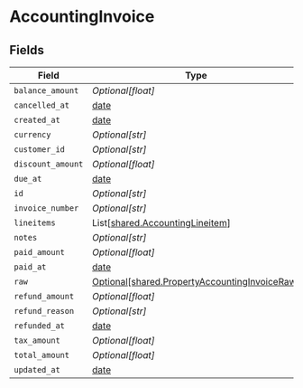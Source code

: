 # AccountingInvoice


## Fields

| Field                                                                                                | Type                                                                                                 | Required                                                                                             | Description                                                                                          |
| ---------------------------------------------------------------------------------------------------- | ---------------------------------------------------------------------------------------------------- | ---------------------------------------------------------------------------------------------------- | ---------------------------------------------------------------------------------------------------- |
| `balance_amount`                                                                                     | *Optional[float]*                                                                                    | :heavy_minus_sign:                                                                                   | N/A                                                                                                  |
| `cancelled_at`                                                                                       | [date](https://docs.python.org/3/library/datetime.html#date-objects)                                 | :heavy_minus_sign:                                                                                   | N/A                                                                                                  |
| `created_at`                                                                                         | [date](https://docs.python.org/3/library/datetime.html#date-objects)                                 | :heavy_minus_sign:                                                                                   | N/A                                                                                                  |
| `currency`                                                                                           | *Optional[str]*                                                                                      | :heavy_minus_sign:                                                                                   | N/A                                                                                                  |
| `customer_id`                                                                                        | *Optional[str]*                                                                                      | :heavy_minus_sign:                                                                                   | N/A                                                                                                  |
| `discount_amount`                                                                                    | *Optional[float]*                                                                                    | :heavy_minus_sign:                                                                                   | N/A                                                                                                  |
| `due_at`                                                                                             | [date](https://docs.python.org/3/library/datetime.html#date-objects)                                 | :heavy_minus_sign:                                                                                   | N/A                                                                                                  |
| `id`                                                                                                 | *Optional[str]*                                                                                      | :heavy_minus_sign:                                                                                   | N/A                                                                                                  |
| `invoice_number`                                                                                     | *Optional[str]*                                                                                      | :heavy_minus_sign:                                                                                   | N/A                                                                                                  |
| `lineitems`                                                                                          | List[[shared.AccountingLineitem](../../models/shared/accountinglineitem.md)]                         | :heavy_minus_sign:                                                                                   | N/A                                                                                                  |
| `notes`                                                                                              | *Optional[str]*                                                                                      | :heavy_minus_sign:                                                                                   | N/A                                                                                                  |
| `paid_amount`                                                                                        | *Optional[float]*                                                                                    | :heavy_minus_sign:                                                                                   | N/A                                                                                                  |
| `paid_at`                                                                                            | [date](https://docs.python.org/3/library/datetime.html#date-objects)                                 | :heavy_minus_sign:                                                                                   | N/A                                                                                                  |
| `raw`                                                                                                | [Optional[shared.PropertyAccountingInvoiceRaw]](../../models/shared/propertyaccountinginvoiceraw.md) | :heavy_minus_sign:                                                                                   | N/A                                                                                                  |
| `refund_amount`                                                                                      | *Optional[float]*                                                                                    | :heavy_minus_sign:                                                                                   | N/A                                                                                                  |
| `refund_reason`                                                                                      | *Optional[str]*                                                                                      | :heavy_minus_sign:                                                                                   | N/A                                                                                                  |
| `refunded_at`                                                                                        | [date](https://docs.python.org/3/library/datetime.html#date-objects)                                 | :heavy_minus_sign:                                                                                   | N/A                                                                                                  |
| `tax_amount`                                                                                         | *Optional[float]*                                                                                    | :heavy_minus_sign:                                                                                   | N/A                                                                                                  |
| `total_amount`                                                                                       | *Optional[float]*                                                                                    | :heavy_minus_sign:                                                                                   | N/A                                                                                                  |
| `updated_at`                                                                                         | [date](https://docs.python.org/3/library/datetime.html#date-objects)                                 | :heavy_minus_sign:                                                                                   | N/A                                                                                                  |